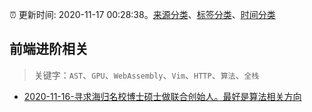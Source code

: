 :alarm_clock: 更新时间: 2020-11-17 00:28:38。[来源分类](../README.md)、[标签分类](../TAGS.md)、[时间分类](../TIMELINE.md)

## 前端进阶相关


> 关键字：`AST`、`GPU`、`WebAssembly`、`Vim`、`HTTP`、`算法`、`全栈`



- [2020-11-16-寻求海归名校博士硕士做联合创始人。最好是算法相关方向](https://www.v2ex.com/t/725963) 